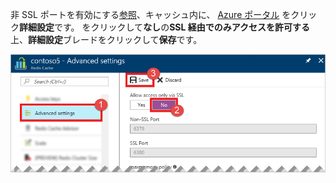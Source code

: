 非 SSL ポートを有効にする[参照](../articles/redis-cache/cache-configure.md#configure-redis-cache-settings)、キャッシュ内に、 [Azure ポータル](https://portal.azure.com) をクリック**詳細設定**です。 をクリックして**なし**の**SSL 経由でのみアクセスを許可する**上、**詳細設定**ブレードをクリックして**保存**です。

![Redis cache: 設定](media/redis-cache-non-ssl-port/redis-cache-non-ssl-port.png)

